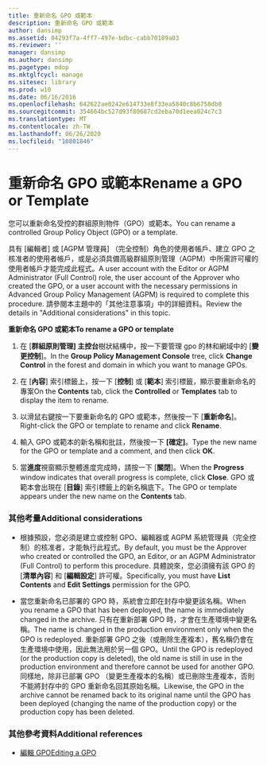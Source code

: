 ```yaml
---
title: 重新命名 GPO 或範本
description: 重新命名 GPO 或範本
author: dansimp
ms.assetid: 84293f7a-4ff7-497e-bdbc-cabb70189a03
ms.reviewer: ''
manager: dansimp
ms.author: dansimp
ms.pagetype: mdop
ms.mktglfcycl: manage
ms.sitesec: library
ms.prod: w10
ms.date: 06/16/2016
ms.openlocfilehash: 642622ae0242e614733e8f33ea5840c8b6758db8
ms.sourcegitcommit: 354664bc527d93f80687cd2eba70d1eea024c7c3
ms.translationtype: MT
ms.contentlocale: zh-TW
ms.lasthandoff: 06/26/2020
ms.locfileid: "10801846"
---
```

# <span data-ttu-id="ccd7b-103">重新命名 GPO 或範本</span><span class="sxs-lookup"><span data-stu-id="ccd7b-103">Rename a GPO or Template</span></span>


<span data-ttu-id="ccd7b-104">您可以重新命名受控的群組原則物件（GPO）或範本。</span><span class="sxs-lookup"><span data-stu-id="ccd7b-104">You can rename a controlled Group Policy Object (GPO) or a template.</span></span>

<span data-ttu-id="ccd7b-105">具有 [編輯者] 或 [AGPM 管理員] （完全控制）角色的使用者帳戶、建立 GPO 之核准者的使用者帳戶，或是必須具備高級群組原則管理（AGPM）中所需許可權的使用者帳戶才能完成此程式。</span><span class="sxs-lookup"><span data-stu-id="ccd7b-105">A user account with the Editor or AGPM Administrator (Full Control) role, the user account of the Approver who created the GPO, or a user account with the necessary permissions in Advanced Group Policy Management (AGPM) is required to complete this procedure.</span></span> <span data-ttu-id="ccd7b-106">請參閱本主題中的「其他注意事項」中的詳細資料。</span><span class="sxs-lookup"><span data-stu-id="ccd7b-106">Review the details in "Additional considerations" in this topic.</span></span>

**<span data-ttu-id="ccd7b-107">重新命名 GPO 或範本</span><span class="sxs-lookup"><span data-stu-id="ccd7b-107">To rename a GPO or template</span></span>**

1.  <span data-ttu-id="ccd7b-108">在 [**群組原則管理] 主控台**樹狀結構中，按一下要管理 gpo 的林和網域中的 [**變更控制**]。</span><span class="sxs-lookup"><span data-stu-id="ccd7b-108">In the **Group Policy Management Console** tree, click **Change Control** in the forest and domain in which you want to manage GPOs.</span></span>

2.  <span data-ttu-id="ccd7b-109">在 [**內容**] 索引標籤上，按一下 [**控制**] 或 [**範本**] 索引標籤，顯示要重新命名的專案</span><span class="sxs-lookup"><span data-stu-id="ccd7b-109">On the **Contents** tab, click the **Controlled** or **Templates** tab to display the item to rename.</span></span>

3.  <span data-ttu-id="ccd7b-110">以滑鼠右鍵按一下要重新命名的 GPO 或範本，然後按一下 [**重新命名**]。</span><span class="sxs-lookup"><span data-stu-id="ccd7b-110">Right-click the GPO or template to rename and click **Rename**.</span></span>

4.  <span data-ttu-id="ccd7b-111">輸入 GPO 或範本的新名稱和批註，然後按一下 **[確定]**。</span><span class="sxs-lookup"><span data-stu-id="ccd7b-111">Type the new name for the GPO or template and a comment, and then click **OK**.</span></span>

5.  <span data-ttu-id="ccd7b-112">當**進度**視窗顯示整體進度完成時，請按一下 [**關閉**]。</span><span class="sxs-lookup"><span data-stu-id="ccd7b-112">When the **Progress** window indicates that overall progress is complete, click **Close**.</span></span> <span data-ttu-id="ccd7b-113">GPO 或範本會出現在 [**目錄**] 索引標籤上的新名稱底下。</span><span class="sxs-lookup"><span data-stu-id="ccd7b-113">The GPO or template appears under the new name on the **Contents** tab.</span></span>

### <span data-ttu-id="ccd7b-114">其他考量</span><span class="sxs-lookup"><span data-stu-id="ccd7b-114">Additional considerations</span></span>

-   <span data-ttu-id="ccd7b-115">根據預設，您必須是建立或控制 GPO、編輯器或 AGPM 系統管理員（完全控制）的核准者，才能執行此程式。</span><span class="sxs-lookup"><span data-stu-id="ccd7b-115">By default, you must be the Approver who created or controlled the GPO, an Editor, or an AGPM Administrator (Full Control) to perform this procedure.</span></span> <span data-ttu-id="ccd7b-116">具體說來，您必須擁有該 GPO 的 [**清單內容**] 和 [**編輯設定**] 許可權。</span><span class="sxs-lookup"><span data-stu-id="ccd7b-116">Specifically, you must have **List Contents** and **Edit Settings** permission for the GPO.</span></span>

-   <span data-ttu-id="ccd7b-117">當您重新命名已部署的 GPO 時，系統會立即在封存中變更該名稱。</span><span class="sxs-lookup"><span data-stu-id="ccd7b-117">When you rename a GPO that has been deployed, the name is immediately changed in the archive.</span></span> <span data-ttu-id="ccd7b-118">只有在重新部署 GPO 時，才會在生產環境中變更名稱。</span><span class="sxs-lookup"><span data-stu-id="ccd7b-118">The name is changed in the production environment only when the GPO is redeployed.</span></span> <span data-ttu-id="ccd7b-119">重新部署 GPO 之後（或刪除生產複本），舊名稱仍會在生產環境中使用，因此無法用於另一個 GPO。</span><span class="sxs-lookup"><span data-stu-id="ccd7b-119">Until the GPO is redeployed (or the production copy is deleted), the old name is still in use in the production environment and therefore cannot be used for another GPO.</span></span> <span data-ttu-id="ccd7b-120">同樣地，除非已部署 GPO （變更生產複本的名稱）或已刪除生產複本，否則不能將封存中的 GPO 重新命名回其原始名稱。</span><span class="sxs-lookup"><span data-stu-id="ccd7b-120">Likewise, the GPO in the archive cannot be renamed back to its original name until the GPO has been deployed (changing the name of the production copy) or the production copy has been deleted.</span></span>

### <span data-ttu-id="ccd7b-121">其他參考資料</span><span class="sxs-lookup"><span data-stu-id="ccd7b-121">Additional references</span></span>

-   [<span data-ttu-id="ccd7b-122">編輯 GPO</span><span class="sxs-lookup"><span data-stu-id="ccd7b-122">Editing a GPO</span></span>](editing-a-gpo-agpm40.md)

 

 





